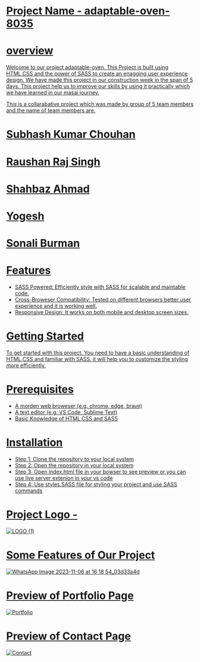 
# <a href="https://6547cf56e8bd086e460e9ec2--rainbow-donut-3d79d2.netlify.app/">Project Name - adaptable-oven-8035

# overview
Welcome to our project adaptable-oven. This Project is built using HTML,CSS and the power of SASS to create an enagging user experience design. We have made this project in our construction week in the span of 5 days. This project help us to improve our skills by using it practically which we have learned in our masai journey.

This is a collarabative project which was made by group of 5 team members and the name of team members are.
# Subhash Kumar Chouhan
# Raushan Raj Singh
# Shahbaz Ahmad
# Yogesh
# Sonali Burman

# Features
* SASS Powered: Efficiently style with SASS for scalable and maintable code.
* Cross-Broweser Compatibility: Tested on different browsers better user experience and it is working well.
* Responsive Design: It works on both mobile and desktop screen sizes.

# Getting Started 
To get started with this project. You need to have a basic understanding of HTML,CSS and familiar with SASS. it will help you to customize the styling more efficiently.
# Prerequisites
* A morden web broweser (e.g. chrome, edge, brave)
* A text editor (e.g. VS Code, Sublime Text)
* Basic Knowledge of HTML,CSS and SASS
# Installation
* Step 1: Clone the repository to your local system
* Step 2: Open the repository in your local system
* Step 3: Open index.html file in your bowser to see preview or you can use live server extenion in your vs code
* Step 4: Use styles.SASS file for styling your project and use SASS commands

# Project Logo -
![LOGO (1)](https://github.com/Skchouhan753/CW-Project-WEB204/assets/104707355/51c25c43-3c19-4269-9e1f-19153cc2191e)
# Some Features of Our Project
![WhatsApp Image 2023-11-06 at 16 18 54_03d33a4d](https://github.com/Skchouhan753/CW-Project-WEB204/assets/104707355/29b69082-0f13-4a51-89bf-0c9f2dedc027)

# Preview of Portfolio Page
![Portfolio](https://github.com/Skchouhan753/CW-Project-WEB204/assets/104707355/f86bb066-7b8d-4f87-a21e-48da371fb3a9)

# Preview of Contact Page
![Contact](https://github.com/Skchouhan753/CW-Project-WEB204/assets/104707355/cf9db44b-ccdd-4010-82a2-143d6440beff)

